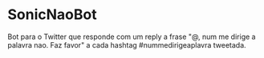 # SonicNaoBot

Bot para o Twitter que responde com um reply a frase "@, num me dirige a palavra nao. Faz favor" a cada hashtag #nummedirigeaplavra tweetada.
